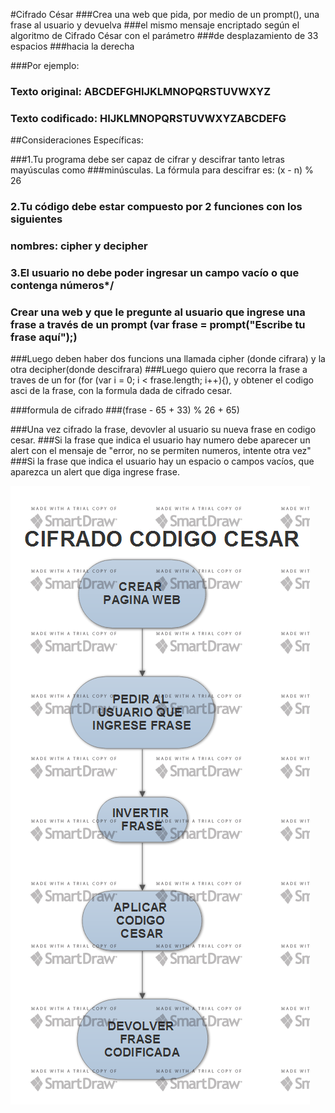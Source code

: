 #Cifrado César
###Crea una web que pida, por medio de un prompt(), una frase al usuario y devuelva
###el mismo mensaje encriptado según el algoritmo de Cifrado César con el parámetro
###de desplazamiento de 33 espacios
###hacia la derecha

###Por ejemplo:
###    Texto original: ABCDEFGHIJKLMNOPQRSTUVWXYZ
###    Texto codificado: HIJKLMNOPQRSTUVWXYZABCDEFG

##Consideraciones Específicas:

###1.Tu programa debe ser capaz de cifrar y descifrar tanto letras mayúsculas como
###minúsculas. La fórmula para descifrar es: (x - n) % 26
### 2.Tu código debe estar compuesto por 2 funciones con los siguientes
### nombres: cipher y decipher
### 3.El usuario no debe poder ingresar un campo vacío o que contenga números*/

### Crear una web y que le pregunte al usuario que ingrese una frase a través de un prompt (var frase = prompt("Escribe tu frase aquí");)
###Luego deben haber dos funcions una llamada cipher (donde cifrara) y la otra decipher(donde descifrara)
###Luego quiero que recorra la frase a traves de un for (for (var i = 0; i < frase.length; i++){), y obtener el codigo asci de la frase, con la formula dada de cifrado cesar.

###formula de cifrado
###(frase - 65 + 33) % 26 + 65)

###Una vez cifrado la frase, devovler al usuario su nueva frase en codigo cesar.
###Si la frase que indica el usuario hay numero debe aparecer un alert con el mensaje de "error, no se permiten numeros, intente otra vez"
###Si la frase que indica el usuario hay un espacio o campos vacíos, que aparezca un alert que diga ingrese frase.

![alt text](Flowchart(2).png "Diagrama de Flujo")
